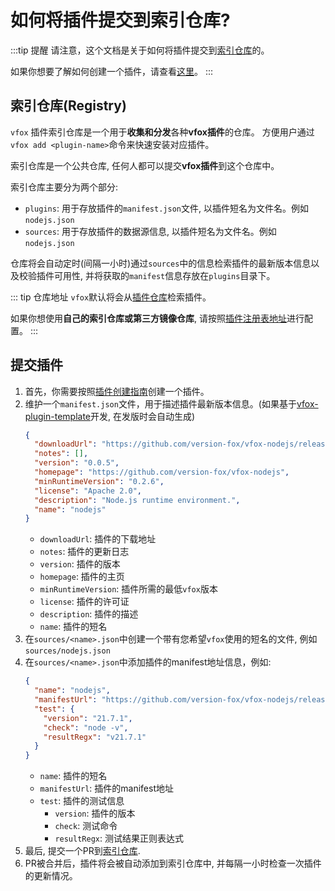 # 如何将插件提交到索引仓库?

:::tip 提醒
请注意，这个文档是关于如何将插件提交到[索引仓库](https://github.com/version-fox/vfox-plugins)的。

如果你想要了解如何创建一个插件，请查看[这里](./howto.md)。
:::


## 索引仓库(Registry)

`vfox` 插件索引仓库是一个用于**收集和分发**各种**vfox插件**的仓库。 方便用户通过`vfox add <plugin-name>`命令来快速安装对应插件。

索引仓库是一个公共仓库, 任何人都可以提交**vfox插件**到这个仓库中。

索引仓库主要分为两个部分:
- `plugins`: 用于存放插件的`manifest.json`文件, 以插件短名为文件名。例如`nodejs.json`
- `sources`: 用于存放插件的数据源信息, 以插件短名为文件名。例如`nodejs.json`

仓库将会自动定时(间隔一小时)通过`sources`中的信息检索插件的最新版本信息以及校验插件可用性, 并将获取的`manifest`信息存放在`plugins`目录下。


::: tip 仓库地址
`vfox`默认将会从[插件仓库](https://version-fox.github.io/vfox-plugins)检索插件。

如果你想使用**自己的索引仓库或第三方镜像仓库**, 请按照[插件注册表地址](../../guides/configuration.md#插件注册表地址)进行配置。
:::

## 提交插件

1. 首先，你需要按照[插件创建指南](./howto.md)创建一个插件。
2. 维护一个`manifest.json`文件，用于描述插件最新版本信息。(如果基于[vfox-plugin-template](https://github.com/version-fox/vfox-plugin-template)开发, 在发版时会自动生成)
    ```json
    {
      "downloadUrl": "https://github.com/version-fox/vfox-nodejs/releases/download/v0.0.5/vfox-nodejs_0.0.5.zip",
      "notes": [],
      "version": "0.0.5",
      "homepage": "https://github.com/version-fox/vfox-nodejs",
      "minRuntimeVersion": "0.2.6",
      "license": "Apache 2.0",
      "description": "Node.js runtime environment.",
      "name": "nodejs"
    }
    ```
    - `downloadUrl`: 插件的下载地址
    - `notes`: 插件的更新日志
    - `version`: 插件的版本
    - `homepage`: 插件的主页
    - `minRuntimeVersion`: 插件所需的最低`vfox`版本
    - `license`: 插件的许可证
    - `description`: 插件的描述
    - `name`: 插件的短名
3. 在`sources/<name>.json`中创建一个带有您希望`vfox`使用的短名的文件, 例如`sources/nodejs.json`
4. 在`sources/<name>.json`中添加插件的manifest地址信息，例如:
    ```json
    {
      "name": "nodejs",
      "manifestUrl": "https://github.com/version-fox/vfox-nodejs/releases/download/manifest/manifest.json",
      "test": {
        "version": "21.7.1",
        "check": "node -v",
        "resultRegx": "v21.7.1"
      }
    }
    ```
    - `name`: 插件的短名
    - `manifestUrl`: 插件的manifest地址
    - `test`: 插件的测试信息
        - `version`: 插件的版本
        - `check`: 测试命令
        - `resultRegx`: 测试结果正则表达式
5. 最后, 提交一个PR到[索引仓库](https://github.com/version-fox/vfox-plugins/).
6. PR被合并后，插件将会被自动添加到索引仓库中, 并每隔一小时检查一次插件的更新情况。




